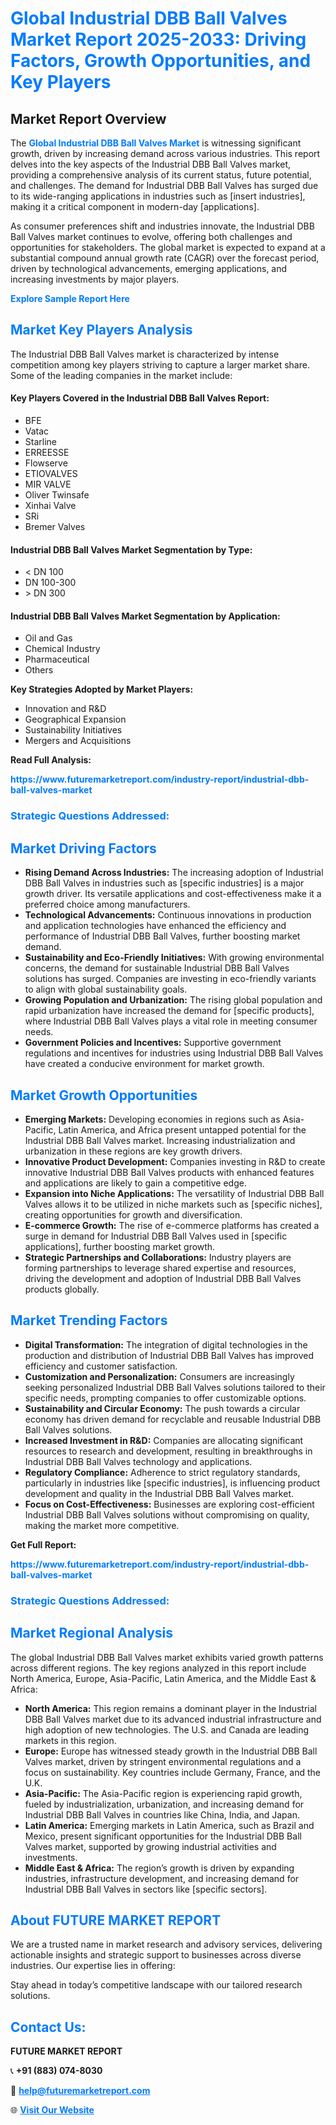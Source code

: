 <h1 style="color: #007BFF;">Global Industrial DBB Ball Valves Market Report 2025-2033: Driving Factors, Growth Opportunities, and Key Players</h1>

<section id="overview">
<h2>Market Report Overview</h2>
<p>The <a href="https://www.futuremarketreport.com/industry-report/industrial-dbb-ball-valves-market" style="color: #007BFF; text-decoration: none;"><strong>Global Industrial DBB Ball Valves Market</strong></a> is witnessing significant growth, driven by increasing demand across various industries. This report delves into the key aspects of the Industrial DBB Ball Valves market, providing a comprehensive analysis of its current status, future potential, and challenges. The demand for Industrial DBB Ball Valves has surged due to its wide-ranging applications in industries such as [insert industries], making it a critical component in modern-day [applications].</p>
<p>As consumer preferences shift and industries innovate, the Industrial DBB Ball Valves market continues to evolve, offering both challenges and opportunities for stakeholders. The global market is expected to expand at a substantial compound annual growth rate (CAGR) over the forecast period, driven by technological advancements, emerging applications, and increasing investments by major players.</p>
</section>

<section id="overview">
<p><a href="https://www.futuremarketreport.com/request-sample/reportId=62746" style="color: #007BFF; text-decoration: none;"><strong>Explore Sample Report Here</strong></a></p>
</section>

<section id="key-players">
<h2 style="color: #007BFF;">Market Key Players Analysis</h2>
<p>The Industrial DBB Ball Valves market is characterized by intense competition among key players striving to capture a larger market share. Some of the leading companies in the market include:</p>
<h4>Key Players Covered in the Industrial DBB Ball Valves Report:</h4>
<ul><li>BFE</li><li>Vatac</li><li>Starline</li><li>ERREESSE</li><li>Flowserve</li><li>ETIOVALVES</li><li>MIR VALVE</li><li>Oliver Twinsafe</li><li>Xinhai Valve</li><li>SRi</li><li>Bremer Valves</li></ul>
<h4>Industrial DBB Ball Valves Market Segmentation by Type:</h4>
<ul><li>&lt; DN 100</li><li>DN 100-300</li><li>&gt; DN 300</li></ul>

<h4>Industrial DBB Ball Valves Market Segmentation by Application:</h4>
<ul><li>Oil and Gas</li><li>Chemical Industry</li><li>Pharmaceutical</li><li>Others</li></ul>
<p><strong>Key Strategies Adopted by Market Players:</strong></p>
<ul>
<li>Innovation and R&D</li>
<li>Geographical Expansion</li>
<li>Sustainability Initiatives</li>
<li>Mergers and Acquisitions</li>
</ul>
</section>

<section>
<p><strong>Read Full Analysis: </strong></p><a href="https://www.futuremarketreport.com/industry-report/industrial-dbb-ball-valves-market" style="color: #007BFF; text-decoration: none;"><strong>https://www.futuremarketreport.com/industry-report/industrial-dbb-ball-valves-market</strong></a>
<h3 style="color: #007BFF;">Strategic Questions Addressed:</h3>
</section>

<section id="driving-factors">
<h2 style="color: #007BFF;">Market Driving Factors</h2>
<ul>
<li><strong>Rising Demand Across Industries:</strong> The increasing adoption of Industrial DBB Ball Valves in industries such as [specific industries] is a major growth driver. Its versatile applications and cost-effectiveness make it a preferred choice among manufacturers.</li>
<li><strong>Technological Advancements:</strong> Continuous innovations in production and application technologies have enhanced the efficiency and performance of Industrial DBB Ball Valves, further boosting market demand.</li>
<li><strong>Sustainability and Eco-Friendly Initiatives:</strong> With growing environmental concerns, the demand for sustainable Industrial DBB Ball Valves solutions has surged. Companies are investing in eco-friendly variants to align with global sustainability goals.</li>
<li><strong>Growing Population and Urbanization:</strong> The rising global population and rapid urbanization have increased the demand for [specific products], where Industrial DBB Ball Valves plays a vital role in meeting consumer needs.</li>
<li><strong>Government Policies and Incentives:</strong> Supportive government regulations and incentives for industries using Industrial DBB Ball Valves have created a conducive environment for market growth.</li>
</ul>
</section>

<section id="growth-opportunities">
<h2 style="color: #007BFF;">Market Growth Opportunities</h2>
<ul>
<li><strong>Emerging Markets:</strong> Developing economies in regions such as Asia-Pacific, Latin America, and Africa present untapped potential for the Industrial DBB Ball Valves market. Increasing industrialization and urbanization in these regions are key growth drivers.</li>
<li><strong>Innovative Product Development:</strong> Companies investing in R&D to create innovative Industrial DBB Ball Valves products with enhanced features and applications are likely to gain a competitive edge.</li>
<li><strong>Expansion into Niche Applications:</strong> The versatility of Industrial DBB Ball Valves allows it to be utilized in niche markets such as [specific niches], creating opportunities for growth and diversification.</li>
<li><strong>E-commerce Growth:</strong> The rise of e-commerce platforms has created a surge in demand for Industrial DBB Ball Valves used in [specific applications], further boosting market growth.</li>
<li><strong>Strategic Partnerships and Collaborations:</strong> Industry players are forming partnerships to leverage shared expertise and resources, driving the development and adoption of Industrial DBB Ball Valves products globally.</li>
</ul>
</section>

<section id="trending-factors">
<h2 style="color: #007BFF;">Market Trending Factors</h2>
<ul>
<li><strong>Digital Transformation:</strong> The integration of digital technologies in the production and distribution of Industrial DBB Ball Valves has improved efficiency and customer satisfaction.</li>
<li><strong>Customization and Personalization:</strong> Consumers are increasingly seeking personalized Industrial DBB Ball Valves solutions tailored to their specific needs, prompting companies to offer customizable options.</li>
<li><strong>Sustainability and Circular Economy:</strong> The push towards a circular economy has driven demand for recyclable and reusable Industrial DBB Ball Valves solutions.</li>
<li><strong>Increased Investment in R&D:</strong> Companies are allocating significant resources to research and development, resulting in breakthroughs in Industrial DBB Ball Valves technology and applications.</li>
<li><strong>Regulatory Compliance:</strong> Adherence to strict regulatory standards, particularly in industries like [specific industries], is influencing product development and quality in the Industrial DBB Ball Valves market.</li>
<li><strong>Focus on Cost-Effectiveness:</strong> Businesses are exploring cost-efficient Industrial DBB Ball Valves solutions without compromising on quality, making the market more competitive.</li>
</ul>
</section>

<section>
<p><strong>Get Full Report: </strong></p><a href="https://www.futuremarketreport.com/industry-report/industrial-dbb-ball-valves-market" style="color: #007BFF; text-decoration: none;"><strong>https://www.futuremarketreport.com/industry-report/industrial-dbb-ball-valves-market</strong></a>
<h3 style="color: #007BFF;">Strategic Questions Addressed:</h3>
</section>


<section id="regional-analysis">
<h2 style="color: #007BFF;">Market Regional Analysis</h2>
<p>The global Industrial DBB Ball Valves market exhibits varied growth patterns across different regions. The key regions analyzed in this report include North America, Europe, Asia-Pacific, Latin America, and the Middle East & Africa:</p>
<ul>
<li><strong>North America:</strong> This region remains a dominant player in the Industrial DBB Ball Valves market due to its advanced industrial infrastructure and high adoption of new technologies. The U.S. and Canada are leading markets in this region.</li>
<li><strong>Europe:</strong> Europe has witnessed steady growth in the Industrial DBB Ball Valves market, driven by stringent environmental regulations and a focus on sustainability. Key countries include Germany, France, and the U.K.</li>
<li><strong>Asia-Pacific:</strong> The Asia-Pacific region is experiencing rapid growth, fueled by industrialization, urbanization, and increasing demand for Industrial DBB Ball Valves in countries like China, India, and Japan.</li>
<li><strong>Latin America:</strong> Emerging markets in Latin America, such as Brazil and Mexico, present significant opportunities for the Industrial DBB Ball Valves market, supported by growing industrial activities and investments.</li>
<li><strong>Middle East & Africa:</strong> The region’s growth is driven by expanding industries, infrastructure development, and increasing demand for Industrial DBB Ball Valves in sectors like [specific sectors].</li>
</ul>
</section>

<footer>
<h2 style="color: #007BFF;">About FUTURE MARKET REPORT</h2>
<p>We are a trusted name in market research and advisory services, delivering actionable insights and strategic support to businesses across diverse industries. Our expertise lies in offering:</p>

<p>Stay ahead in today’s competitive landscape with our tailored research solutions.</p>

<h2 style="color: #007BFF;">Contact Us:</h2>
<p><strong>FUTURE MARKET REPORT</strong></p>
<p>📞 <strong>+91 (883) 074-8030</strong></p>
<p>📧 <strong><a href="mailto:help@futuremarketreport.com" style="color: #007BFF;">help@futuremarketreport.com</a></strong></p>
<p>🌐 <strong><a href="https://www.futuremarketreport.com/" style="color: #007BFF;">Visit Our Website</a></strong></p>
</footer>